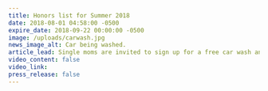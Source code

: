 ```yaml
---
title: Honors list for Summer 2018
date: 2018-08-01 04:58:00 -0500
expire_date: 2018-09-22 00:00:00 -0500
image: /uploads/carwash.jpg
news_image_alt: Car being washed.
article_lead: Single moms are invited to sign up for a free car wash and oil change.
video_content: false
video_link:
press_release: false
---
```

